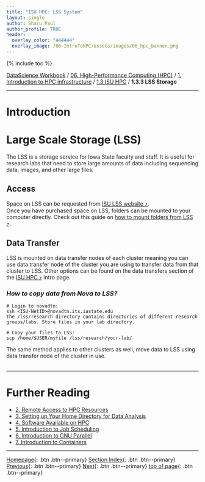 ```yaml
---
title: "ISU HPC: LSS System"
layout: single
author: Sharu Paul
author_profile: TRUE
header:
  overlay_color: "444444"
  overlay_image: /06-IntroToHPC/assets/images/06_hpc_banner.png
---
```


{% include toc %}

[DataScience Workbook](https://datascience.101workbook.org/) / [06. High-Performance Computing (HPC)](../../00-IntroToHPC-LandingPage.md) / [1. Introduction to HPC infrastructure](../01-introduction-to-hpc-infrastructure.md) / [1.3 ISU HPC](01-isu-hpc-intro.md) / **1.3.3 LSS Storage**

---


# Introduction

# Large Scale Storage (LSS)
The LSS is a storage service for Iowa State faculty and staff. It is useful for research labs that need to store large amounts of data including sequencing data, images, and other large files.
<br>

## Access
Space on LSS can be requested from <a href="https://lss.apps.it.iastate.edu/" target="_blank">ISU LSS website ⤴</a>.
<br>
Once you have purchased space on LSS, folders can be mounted to your computer directly. Check out this guide on <a href="https://researchit.las.iastate.edu/guides/lss/mount_folders/" target="_blank">how to mount folders from LSS ⤴</a>.
<br>

## Data Transfer
LSS is mounted on data transfer nodes of each cluster meaning you can use data transfer node of the cluster you are using to transfer data from that cluster to LSS. Other options can be found on the data transfers section of the <a href="https://datascience.101workbook.org/06-IntroToHPC/01-HPC-NETWORKS/03-ISUHPC/01-isu-hpc-intro#data-transfers" target="_blank">ISU HPC ⤴</a> intro page.

### *How to copy data from Nova to LSS?*

```
# Login to novadtn:
ssh <ISU-NetID>@novadtn.its.iastate.edu
The /lss/research directory contains directories of different research groups/labs. Store files in your lab directory.

# Copy your files to LSS:
scp /home/$USER/myfile /lss/research/your-lab/
```

The same method applies to other clusters as well, move data to LSS using data transfer node of the cluster in use.
<br>
<br>

___
# Further Reading
* [2. Remote Access to HPC Resources](../02-FILE-ACCESS/01-remote-data-access)
* [3. Setting up Your Home Directory for Data Analysis](../03-HOME-DIRECTORY/00-setting-up-home-directory)
* [4. Software Available on HPC](../04-SOFTWARE/01-software-available-on-HPC)
* [5. Introduction to Job Scheduling](../05-JOB-QUEUE/00-introduction-to-job-scheduling)
* [6. Introduction to GNU Parallel](../06-PARALLEL/01-introduction-to-gnu-parallel)
* [7. Introduction to Containers](../07-CONTAINERS/00-introduction-to-containers)

___

[Homepage](../../../index.md){: .btn  .btn--primary}
[Section Index](../../00-IntroToHPC-LandingPage){: .btn  .btn--primary}
[Previous](03-isu-hpc-nova-cluster){: .btn  .btn--primary}
[Next](../../02-FILE-ACCESS/01-remote-data-access){: .btn  .btn--primary}
[top of page](#introduction){: .btn  .btn--primary}
